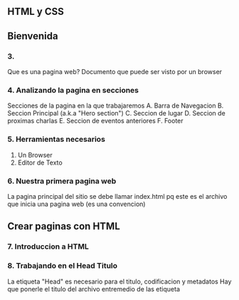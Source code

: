 

## HTML y CSS

## Bienvenida
### 3.
Que es una pagina web?
Documento que puede ser visto por un browser


### 4. Analizando la pagina en secciones

Secciones de la pagina en la que trabajaremos
A. Barra de Navegacion
B. Seccion Principal (a.k.a "Hero section")
C. Seccion de lugar
D. Seccion de proximas charlas
E. Seccion de eventos anteriores
F. Footer

### 5. Herramientas necesarios
 1. Un Browser
 2. Editor de Texto

### 6. Nuestra primera pagina web

La pagina principal del sitio se debe llamar index.html pq este es el archivo que inicia una pagina web (es una convencion)

## Crear paginas con HTML

### 7. Introduccion a HTML

### 8. Trabajando en el Head Titulo

La etiqueta "Head" es necesario para el titulo, codificacion y metadatos
Hay que ponerle el titulo del archivo entremedio de las etiqueta <title>
tambien dentro dentro de la eiqueta head, hay que especificar que pueda leer caracteres como ñ y tildes (utf-8)
Tambien aqui elegimos el icono que aparecera en el tab
La imagen del icono del tab hay que guardarla en la carpeta de nuestra paginas
Ejemplos de metadatos que se pueden poner son:
-Especificar el autor de la pagina web "name = "
-otro es "content = " Esto es lo que va a aparecer en los buscadores
-Se puede ver que otros metadatos se pueden usar en la pagina w3school

### 9. Motores de busqueda y Seccion
Lo que va en la etiqueta <title> es de lo mas clave para SEO. Se recomienda max 50-65 caracteres
"La etiqueta <meta name="description" content="Esta es la meta-description de la página"> no es un
factor crítico en el posicionamiento de una web, pero sí afecta directamente en la tasa de clics
en los resultados de un motor de búsqueda, ya que es el texto que aparece bajo el título en la
página de resultados del buscador."

## Me voy a saltar videos 11-16 para entrar a class

## Añadir CSS

### 29. Propiedad Display inline block

elementos block:
Comienza en una nueva linea y ocupa todo el ancho
Ej: div, h1-h6,p,form, header, footer, section

elementos inline:
No comienzan en nueva linea, usan el minimo ancho posible
Ej: span, a, strong

elementos inline-block
No agrega un salto de linea despues del elementos. Permite establecer un width un height al elemento
ej: imagenes
(Esto se le puede declarar como propiedad en css (ej: display:inline-block;)

Width y height no afectan al padding ni margen. Solo afecta al contenido

Vieport width y height son relativas al tamaño de la pantalla que se este utilizando

medidas relativas son %, vieport, rem (relativo al font raiz del documento), em (1.0x el tamaño del font del padre)

z-index define como se "apilaran" los elementos


## Bootstrap

### 3. Introduccion a Bootstrap

Un framework CSS proveen una estructura basica para resolver problemas tipicos
(Bootstrap es un framework de CSS)
Algo en lo que destaca bootstrap es por su sistema de grillas

### 4. Mobile first
Es solo tener primero en mente como se vera en celulares antes de en computadores
En la pagina de bootstrap hay "Media queries". Esto es lo que se usa para considerar
distintos tamaños de pantalla

Trabajar usando caracteristicas de los diseños responsivos. Esto significa usar
etiquetas meta viewport:
<meta name="viewport"
      content="
      width=device-width,
      initial-sscale=1.0
      ">

Imagenes responsivas: Usar imagenes que respondan al tamaño de la pantalla

### 5. CSS Media queries
Media queries es una técnica introducida en CSS3. Consiste en el uso de una regla ""@media"
para dar estilos de CSS específico, según una o más condicionales. Esta condicional
generalmente corresponde a las características del dispositivo. Cuando el dispositivo cumple
con la condicional, ésta es verdadera, ejecutando ese código CSS que está dentro del media
query

La estructura de un media query consiste en:
-La regla: @media
-Una condición: (min-width: 576px)
-Un bloque de declaraciones {...} donde se introducen los distintos selectores con sus
propiedades.

Ejemplo:
@media (min-width: 576px) {
body{
background: blue;
}
h1 {
color: red;
}
}
@media (min-width: 768px) {
body{
background: red;
}
h1 {
color: blue;
}
}

### 7. Integrando el CDN de bootstrap
Bootstrap esta desarrollado en gran parte por la libreria Jquery de JavaScript
Popper es un plugin de JavaSript para componentes como hover, dropdowns, etc

### 8. Que es el CDN?
CDN significa Content Delivery Network (Red de Distribución de Contenidos). La tecnología
CDN implica una red de servidores repartidos por el mundo que entregan parte del contenido
estático de los sitios web a los visitantes (en función de la ubicación del usuario). Este
contenido estático puede incluir: HTML, imágenes, streaming de audio, streaming de vídeo,
CSS, JavaScript y fuentes tipográficas.
**CDN necesita internet para funcionar

### Probando la integacion de Bootstrap
Bootstrap al final no es mas que una gran hoja de CSS
La razon porque se ponen los script a Jquery, popper, al final, es para que sea
lo ultimo que se cargue de la pagina

### 10. navbar de Bootstrap
bg-... es background color
navbar-... le da un color scheme a las palabras

### 11. Contenedores de Bootstrap
https://getbootstrap.com/docs/4.5/layout/overview/#containers
Ayudan a mejorar el ajuste de tamaños
3 tipos: containers y container-fluid, container-{breakpoint}
se ponene en un div

### 12. Creando el header
aprendimos dejar padding y margen con bootstrap
https://getbootstrap.com/docs/4.5/utilities/spacing/

### 13. Sistema de grillas

# JavaScript

### 3. Avisos alert y console log
Etiquetas html para escribir Javascript is <script> (se puede poner en head y en body)
Tabien podemos escribir en un archivo JavaScript y llamarlo desde el html. Para esto se usa src=""
aprendimos el comando alert(). Sirve para mostrar un pop up message en la pagina web al usuario en un cuadro
aprendimos console.log() que sirve para mostrar un  mensaje en la consola de la pagina

### 4 Declaraciones y sintaxis
comentarios son con // o con /*

### 6 Tipos de datos y variables
Para definir una variable hay que escribir "var" primero

### Operadores y asignacion
en Javascript hay un operador "===" que significa "identico que" no es lo mismo que "=="
"==" puede salir "true" si se comparan dos variables que tienen el mismo valor pero son un tipo de dato distintos
con "===" tambien tienen que ser el mismo tipo de dato

### 8. Ejercitando con prompt
Esto es para pedirle inputs al usuario (prompt();)

Tambien aprendimos funcion document.write(); Esto hace que algo se añada a la pagina web.
Por defecto, el prompt interpreta inputs como strings, entonces a veces es necesario cambiar el tipo de dato con parseInt();

### 9 Ejercitando con prompt Parte II

### 10. Integrando Jquery
Se usa la funcion document ready event para asegurase que este todo cargado antes de ejecutar codigo

### 11. Selectores
comienzan con el signo $

### 12. Eventos y funciones
Ejemplos de eventos: click, presionar una tecla, cuando hace scroll, cuando cambia tamaño de pantalla
se pueden crear funciones en base a estos eventos

### 13. Metodos
Accion a la que se ve enfrentado un selectores
Metodos JQuery: Metodos de efectos y Metodos de manipulacion de HTML y CSS

### 18. Bootstrap JavaSript
Un Modal (en bootstrap) es como un pop up que puede aparecer con un click o apretando un boton
Un mini pop up que aparece con un hover
Lo otro que mostraron fueron dropdowns

### 19. Implementando modals
Usaron codigo de Bootstrap

### 20. Integrando carousel de Bootstrap


### 22. Popovers

### 25. formularios con typeform
typeform es una empresa que maneja los mensajes enviados por usuarios
